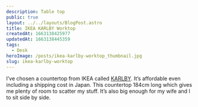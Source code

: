 ```yaml
---
description: Table top
public: true
layout: ../../layouts/BlogPost.astro
title: IKEA KARLBY Worktop
createdAt: 1663138425977
updatedAt: 1663138445359
tags:
  - Desk
heroImage: /posts/ikea-karlby-worktop_thumbnail.jpg
slug: ikea-karlby-worktop
---
```


I’ve chosen a countertop from IKEA called [KARLBY](https://www.ikea.com/gb/en/p/karlby-worktop-walnut-veneer-00335201/). It’s affordable even including a shipping cost in Japan. This countertop 184cm long which gives me plenty of room to scatter my stuff. It’s also big enough for my wife and I to sit side by side.
